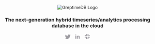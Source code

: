 <p align="center">
  <picture>
    <source media="(prefers-color-scheme: light)" srcset="/img/logo/text-padding-tined.svg">
    <source media="(prefers-color-scheme: dark)" srcset="/img/logo/text-padding-tined-dark.svg">
    <img alt="GreptimeDB Logo" src="/img/logo/logo-text-padding.svg" width="400px">
  </picture>
</p>

<h3 align="center">
    The next-generation hybrid timeseries/analytics processing database in the cloud
</h3>

<p align="center">
    <a href="https://twitter.com/greptime"><img height="20px" src="/img/social/Twitter.svg" alt="Twitter"></a>
    &nbsp;
    <a href="https://www.linkedin.com/company/greptime/"><img height=20px src="/img/social/Linkedin.svg" alt="Linkedin"></a>
    &nbsp;
    <a href="https://www.greptime.com/slack"><img height="20px" src="/img/social/Slack.svg" alt="Slack"></a>
</p>
